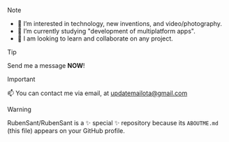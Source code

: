 >[!NOTE]
>- 👀 I’m interested in technology, new inventions, and video/photography.
>- 🌱 I’m currently studying "development of multiplatform apps".
>- 💞️ I am looking to learn and  collaborate on any project.
  
>[!TIP]
>Send me a message **NOW**!

>[!IMPORTANT]
>📫 You can contact me via email, at updatemailota@gmail.com

>[!WARNING]
>RubenSant/RubenSant is a ✨ special ✨ repository because its `ABOUTME.md` (this file) appears on your GitHub profile.
